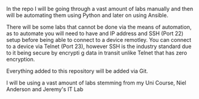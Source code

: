 In the repo I will be going through a vast amount of labs manually and then will be automating them using Python and later on using Ansible.

There will be some labs that cannot be done via the means of automation, as to automate you will need to have and IP address and SSH (Port 22) setup before being able to connect to a device remotley. You can connect to a device via Telnet (Port 23), however SSH is the industry standard due to it being secure by encrypti g data in transit unlike Telnet that has zero encryption.

Everything added to this repository will be added via Git.

I will be using a vast amount of labs stemming from my Uni Course, Niel Anderson and Jeremy's IT Lab
